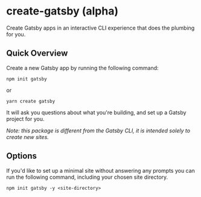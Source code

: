 # create-gatsby (alpha)

Create Gatsby apps in an interactive CLI experience that does the plumbing for you.

## Quick Overview

Create a new Gatsby app by running the following command:

```shell
npm init gatsby
```

or

```shell
yarn create gatsby
```

It will ask you questions about what you're building, and set up a Gatsby project for you.

_Note: this package is different from the Gatsby CLI, it is intended solely to create new sites._

## Options

If you'd like to set up a minimal site without answering any prompts you can run the following command, including your chosen site directory.

```
npm init gatsby -y <site-directory>
```
